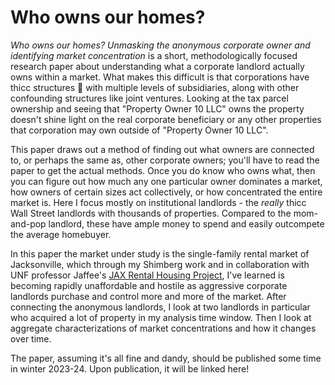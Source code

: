 # Who owns our homes?

*Who owns our homes? Unmasking the anonymous corporate owner and identifying market concentration* is a short, methodologically focused research paper about understanding what a corporate landlord actually owns within a market. What makes this difficult is that corporations have thicc structures 🍑 with multiple levels of subsidiaries, along with other confounding structures like joint ventures. Looking at the tax parcel ownership and seeing that "Property Owner 10 LLC" owns the property doesn't shine light on the real corporate beneficiary or any other properties that corporation may own outside of "Property Owner 10 LLC".

This paper draws out a method of finding out what owners are connected to, or perhaps the same as, other corporate owners; you'll have to read the paper to get the actual methods. Once you do know who owns what, then you can figure out how much any one particular owner dominates a market, how owners of certain sizes act collectively, or how concentrated the entire market is. Here I focus mostly on institutional landlords - the *really* thicc Wall Street landlords with thousands of properties. Compared to the mom-and-pop landlord, these have ample money to spend and easily outcompete the average homebuyer.

In this paper the market under study is the single-family rental market of Jacksonville, which through my Shimberg work and in collaboration with UNF professor Jaffee's [JAX Rental Housing Project](https://jaxrentalhousingproject.domains.unf.edu/), I've learned is becoming rapidly unaffordable and hostile as aggressive corporate landlords purchase and control more and more of the market. After connecting the anonymous landlords, I look at two landlords in particular who acquired a lot of property in my analysis time window. Then I look at aggregate characterizations of market concentrations and how it changes over time.

The paper, assuming it's all fine and dandy, should be published some time in winter 2023-24. Upon publication, it will be linked here!